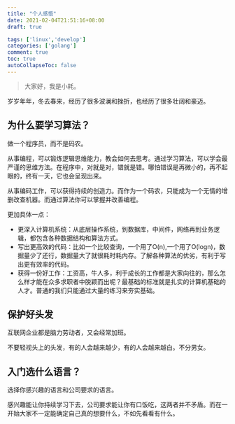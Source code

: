 ```yaml
---
title: "个人感悟"
date: 2021-02-04T21:51:16+08:00
draft: true

tags: ['linux','develop']
categories: ['golang']
comment: true
toc: true
autoCollapseToc: false
---
```


> 大家好，我是小耗。

岁岁年年，冬去春来，经历了很多波澜和挫折，也经历了很多壮阔和豪迈。

## 为什么要学习算法？

做一个程序员，而不是码农。

从事编程，可以锻炼逻辑思维能力，教会如何去思考。通过学习算法，可以学会最严谨的思维方法。在程序中，对就是对，错就是错。哪怕错误是再微小的，再不起眼的，终有一天，它也会呈现出来。

从事编码工作，可以获得持续的创造力。而作为一个码农，只能成为一个无情的增删改查机器。而通过算法你可以掌握并改善编程。

更加具体一点：

- 更深入计算机系统：从底层操作系统，到数据库，中间件，网络再到业务逻辑，都包含各种数据结构和算法方式。
- 写出更高效的代码：比如一个比较查询，一个用了O(n),一个用了O(logn)，数据量少了还行，数据量大了就很耗时耗内存。了解各种算法的优劣，有利于写出更有效率的代码。
- 获得一份好工作：工资高，牛人多，利于成长的工作都是大家向往的，那么怎么样才能在众多求职者中脱颖而出呢？最基础的标准就是扎实的计算机基础的人才。普通的我们只能通过大量的练习来夯实基础。

## 保护好头发

互联网企业都是脑力劳动者，又会经常加班。

不要轻视头上的头发，有的人会越来越少，有的人会越来越白。不分男女。

## 入门选什么语言？

选择你感兴趣的语言和公司要求的语言。

感兴趣能让你持续学习下去，公司要求能让你有口饭吃，这两者并不矛盾。而在一开始大家不一定能确定自己真的想要什么，不如先看看有什么。